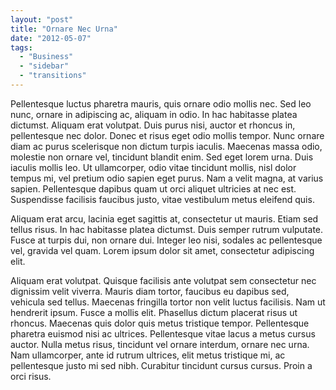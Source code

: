 ```yaml
---
layout: "post"
title: "Ornare Nec Urna"
date: "2012-05-07"
tags: 
  - "Business"
  - "sidebar"
  - "transitions"
---
```


Pellentesque luctus pharetra mauris, quis ornare odio mollis nec. Sed leo nunc, ornare in adipiscing ac, aliquam in odio. In hac habitasse platea dictumst. Aliquam erat volutpat. Duis purus nisi, auctor et rhoncus in, pellentesque nec dolor. Donec et risus eget odio mollis tempor. Nunc ornare diam ac purus scelerisque non dictum turpis iaculis. Maecenas massa odio, molestie non ornare vel, tincidunt blandit enim. Sed eget lorem urna. Duis iaculis mollis <!--more-->leo. Ut ullamcorper, odio vitae tincidunt mollis, nisl dolor tempus mi, vel pretium odio sapien eget purus. Nam a velit magna, at varius sapien. Pellentesque dapibus quam ut orci aliquet ultricies at nec est. Suspendisse facilisis faucibus justo, vitae vestibulum metus eleifend quis.

Aliquam erat arcu, lacinia eget sagittis at, consectetur ut mauris. Etiam sed tellus risus. In hac habitasse platea dictumst. Duis semper rutrum vulputate. Fusce at turpis dui, non ornare dui. Integer leo nisi, sodales ac pellentesque vel, gravida vel quam. Lorem ipsum dolor sit amet, consectetur adipiscing elit.

Aliquam erat volutpat. Quisque facilisis ante volutpat sem consectetur nec dignissim velit viverra. Mauris diam tortor, faucibus eu dapibus sed, vehicula sed tellus. Maecenas fringilla tortor non velit luctus facilisis. Nam ut hendrerit ipsum. Fusce a mollis elit. Phasellus dictum placerat risus ut rhoncus. Maecenas quis dolor quis metus tristique tempor. Pellentesque pharetra euismod nisi ac ultrices. Pellentesque vitae lacus a metus cursus auctor. Nulla metus risus, tincidunt vel ornare interdum, ornare nec urna. Nam ullamcorper, ante id rutrum ultrices, elit metus tristique mi, ac pellentesque justo mi sed nibh. Curabitur tincidunt cursus cursus. Proin a orci risus.